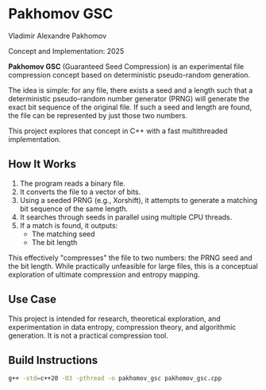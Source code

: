# Pakhomov GSC

Vladimir Alexandre Pakhomov

Concept and Implementation: 2025

**Pakhomov GSC** (Guaranteed Seed Compression) is an experimental file compression concept based on deterministic pseudo-random generation.

The idea is simple: for any file, there exists a seed and a length such that a deterministic pseudo-random number generator (PRNG) will generate the exact bit sequence of the original file. If such a seed and length are found, the file can be represented by just those two numbers.

This project explores that concept in C++ with a fast multithreaded implementation.

## How It Works

1. The program reads a binary file.
2. It converts the file to a vector of bits.
3. Using a seeded PRNG (e.g., Xorshift), it attempts to generate a matching bit sequence of the same length.
4. It searches through seeds in parallel using multiple CPU threads.
5. If a match is found, it outputs:
   - The matching seed
   - The bit length

This effectively "compresses" the file to two numbers: the PRNG seed and the bit length. While practically unfeasible for large files, this is a conceptual exploration of ultimate compression and entropy mapping.

## Use Case

This project is intended for research, theoretical exploration, and experimentation in data entropy, compression theory, and algorithmic generation. It is not a practical compression tool.

## Build Instructions

```bash
g++ -std=c++20 -O3 -pthread -o pakhomov_gsc pakhomov_gsc.cpp
```
